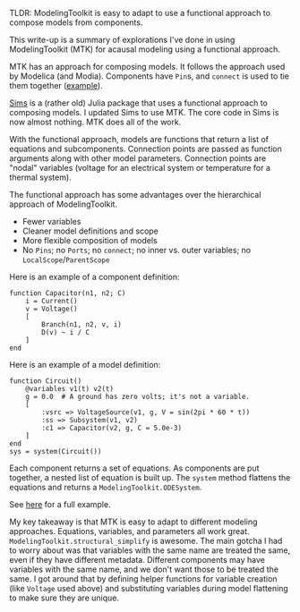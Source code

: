 TLDR: ModelingToolkit is easy to adapt to use a functional approach to compose models from components.

This write-up is a summary of explorations I've done in using ModelingToolkit (MTK) for acausal modeling using a functional approach.

MTK has an approach for composing models. 
It follows the approach used by Modelica (and Modia).
Components have `Pin`s, and `connect` is used to tie them together ([example](https://mtk.sciml.ai/dev/tutorials/acausal_components/)).

[Sims](http://tshort.github.io/Sims.jl/latest/) is a (rather old) Julia package that uses a functional approach to composing models. 
I updated Sims to use MTK.
The core code in Sims is now almost nothing.
MTK does all of the work.

With the functional approach, models are functions that return a list of equations and subcomponents.
Connection points are passed as function arguments along with other model parameters.
Connection points are "nodal" variables (voltage for an electrical system or temperature for a thermal system).

The functional approach has some advantages over the hierarchical approach of ModelingToolkit.
* Fewer variables
* Cleaner model definitions and scope
* More flexible composition of models
* No `Pins`; no `Ports`; no `connect`; no inner vs. outer variables; no `LocalScope`/`ParentScope`

Here is an example of a component definition:

```
function Capacitor(n1, n2; C) 
    i = Current()
    v = Voltage()
    [
        Branch(n1, n2, v, i)
        D(v) ~ i / C
    ]
end
```

Here is an example of a model definition:
```
function Circuit()
    @variables v1(t) v2(t)
    g = 0.0  # A ground has zero volts; it's not a variable.
    [
        :vsrc => VoltageSource(v1, g, V = sin(2pi * 60 * t))
        :ss => Subsystem(v1, v2)
        :c1 => Capacitor(v2, g, C = 5.0e-3)
    ]
end
sys = system(Circuit())    
```

Each component returns a set of equations. As components are put together, a nested list of equation is built up.
The `system` method flattens the equations and returns a `ModelingToolkit.ODESystem`.

See [here](https://github.com/tshort/Sims.jl/blob/7829b580a3f1f0f6ca0169d6fc2078a933a52718/examples/circuit.jl) for a full example.

My key takeaway is that MTK is easy to adapt to different modeling approaches.
Equations, variables, and parameters all work great. 
`ModelingToolkit.structural_simplify` is awesome.
The main gotcha I had to worry about was that variables with the same name are treated the same, even if they have different metadata.
Different components may have variables with the same name, and we don't want those to be treated the same.
I got around that by defining helper functions for variable creation (like `Voltage` used above) and substituting variables during model flattening to make sure they are unique.
